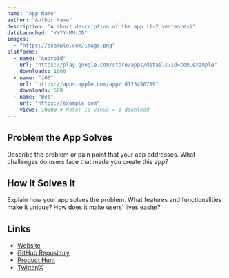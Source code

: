 ```yaml
---
name: "App Name"
author: "Author Name"
description: "A short description of the app (1-2 sentences)"
dateLaunched: "YYYY-MM-DD"
images:
  - "https://example.com/image.png"
platforms:
  - name: "Android"
    url: "https://play.google.com/store/apps/details?id=com.example"
    downloads: 1000
  - name: "iOS"
    url: "https://apps.apple.com/app/id123456789"
    downloads: 500
  - name: "Web"
    url: "https://example.com"
    views: 10000 # Note: 10 views = 1 download
---
```


## Problem the App Solves

Describe the problem or pain point that your app addresses. What challenges do users face that made you create this app?

## How It Solves It

Explain how your app solves the problem. What features and functionalities make it unique? How does it make users' lives easier?

## Links

- [Website](https://example.com)
- [GitHub Repository](https://github.com/username/repo)
- [Product Hunt](https://www.producthunt.com/posts/app-name)
- [Twitter/X](https://twitter.com/username)
